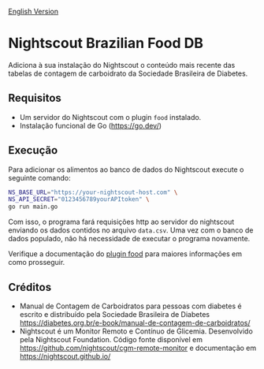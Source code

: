 [English Version](./README.md)

# Nightscout Brazilian Food DB

Adiciona à sua instalação do Nightscout o conteúdo mais recente das tabelas de contagem de carboidrato
da Sociedade Brasileira de Diabetes.

## Requisitos

* Um servidor do Nightscout com o plugin `food` instalado.
* Instalação funcional de Go (https://go.dev/)

## Execução

Para adicionar os alimentos ao banco de dados do Nightscout execute o seguinte comando:

```bash
NS_BASE_URL="https://your-nightscout-host.com" \
NS_API_SECRET="0123456789yourAPItoken" \
go run main.go
```

Com isso, o programa fará requisições http ao servidor do nightscout enviando os dados contidos no arquivo `data.csv`.
Uma vez com o banco de dados populado, não há necessidade de executar o programa novamente.

Verifique a documentação do [plugin food](https://nightscout.github.io/nightscout/setup_variables/#food-custom-foods) 
para maiores informações em como prosseguir.

## Créditos

* Manual de Contagem de Carboidratos para pessoas com diabetes é escrito e distribuído pela Sociedade Brasileira de Diabetes https://diabetes.org.br/e-book/manual-de-contagem-de-carboidratos/
* Nightscout é um Monitor Remoto e Contínuo de Glicemia. Desenvolvido pela Nightscout Foundation. Código fonte disponível em https://github.com/nightscout/cgm-remote-monitor e documentação em https://nightscout.github.io/